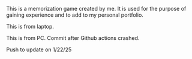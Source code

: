 This is a memorization game created by me. It is used for the purpose of gaining experience and to add to my personal portfolio.

This is from laptop.

This is from PC. Commit after Github actions crashed.

Push to update on 1/22/25